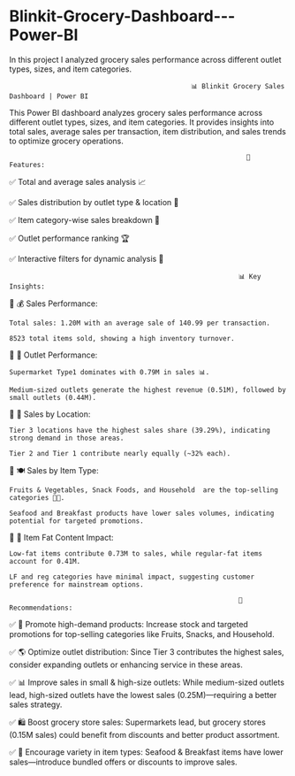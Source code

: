 # Blinkit-Grocery-Dashboard---Power-BI
In this project I analyzed grocery sales performance across different outlet types, sizes, and item categories.

                                                  📊 Blinkit Grocery Sales Dashboard | Power BI
                                                  
This Power BI dashboard analyzes grocery sales performance across different outlet types, sizes, and item categories. It provides insights into total sales, average sales per transaction, item distribution, and sales trends to optimize grocery operations.

                                                                🔹 Features:
                                                                
✅ Total and average sales analysis 📈

✅ Sales distribution by outlet type & location 🏪

✅ Item category-wise sales breakdown 🛒

✅ Outlet performance ranking 🏆

✅ Interactive filters for dynamic analysis 🎯


                                                              📊 Key Insights:
                                                              
🔹 💰 Sales Performance:

    Total sales: 1.20M with an average sale of 140.99 per transaction.

    8523 total items sold, showing a high inventory turnover.

🔹 🏪 Outlet Performance:

    Supermarket Type1 dominates with 0.79M in sales 📊.

    Medium-sized outlets generate the highest revenue (0.51M), followed by small outlets (0.44M).

🔹 📍 Sales by Location:

    Tier 3 locations have the highest sales share (39.29%), indicating strong demand in those areas.

    Tier 2 and Tier 1 contribute nearly equally (~32% each).

🔹 🍽️ Sales by Item Type:

    Fruits & Vegetables, Snack Foods, and Household  are the top-selling categories 🥦🥤.

    Seafood and Breakfast products have lower sales volumes, indicating potential for targeted promotions.

🔹 🔬 Item Fat Content Impact:

    Low-fat items contribute 0.73M to sales, while regular-fat items account for 0.41M.

    LF and reg categories have minimal impact, suggesting customer preference for mainstream options.

                                                              🚀 Recommendations:
                                                              
✅ 📢 Promote high-demand products: Increase stock and targeted promotions for top-selling categories like Fruits, Snacks, and Household.

✅ 🌎 Optimize outlet distribution: Since Tier 3 contributes the highest sales, consider expanding outlets or enhancing service in these areas.

✅ 📊 Improve sales in small & high-size outlets: While medium-sized outlets lead, high-sized outlets have the lowest sales (0.25M)—requiring a better sales strategy.

✅ 🛍️ Boost grocery store sales: Supermarkets lead, but grocery stores (0.15M sales) could benefit from discounts and better product assortment.

✅ 🛒 Encourage variety in item types: Seafood & Breakfast items have lower sales—introduce bundled offers or discounts to improve sales.



